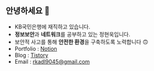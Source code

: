 ## 안녕하세요 👋
* KB국민은행에 재직하고 있습니다.
* **정보보안**과 **네트워크**를 공부하고 있는 정현욱입니다.
* 보안적 사고를 통해 **안전한 환경**을 구축하도록 노력합니다 🙃
* Portfolio : [Notion](https://na-jjang-ssae.notion.site/Portfolio-e34536404bd34e0d93cba76e83d790b4?pvs=4)
* Blog : [Tistory](https://na-jjang-ssae.tistory.com/)
* Email : rkadl9045@gmail.com
